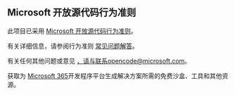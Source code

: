 ## <a name="microsoft-open-source-code-of-conduct"></a>Microsoft 开放源代码行为准则

此项目已采用 [Microsoft 开放源代码行为准则](https://opensource.microsoft.com/codeofconduct/)。

有关详细信息，请参阅行为准则 [常见问题解答](https://opensource.microsoft.com/codeofconduct/faq/)。 

有关任何其他问题或意见 [，请与联系](mailto:opencode@microsoft.com)opencode@microsoft.com。 

获取为 [Microsoft 365](https://developer.microsoft.com/en-us/microsoft-365/dev-program)开发程序平台生成解决方案所需的免费沙盒、工具和其他资源。 
